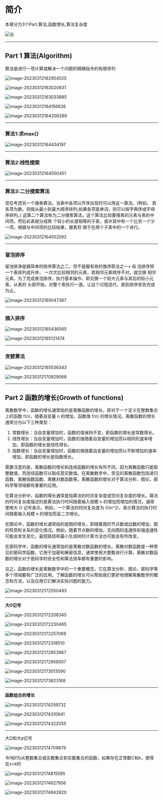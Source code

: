 # **简介**

本章分为3个Part,算法,函数增长,算法复杂度

![乐](https://shallowlone-1314146925.cos.ap-guangzhou.myqcloud.com/pic%E4%B9%90.gif)

---

## Part 1 **算法(Algorithm)**

算法是进行一项计算或解决一个问题的精确指令的有限序列

![image-20230312162954525](https://shallowlone-1314146925.cos.ap-guangzhou.myqcloud.com/picimage-20230312162954525.png)

![image-20230312163020831](https://shallowlone-1314146925.cos.ap-guangzhou.myqcloud.com/picimage-20230312163020831.png)

![image-20230312163033885](https://shallowlone-1314146925.cos.ap-guangzhou.myqcloud.com/picimage-20230312163033885.png)

![image-20230312164156626](https://shallowlone-1314146925.cos.ap-guangzhou.myqcloud.com/picimage-20230312164156626.png)

![image-20230312164208289](https://shallowlone-1314146925.cos.ap-guangzhou.myqcloud.com/picimage-20230312164208289.png)

---

### 算法1:求max{}

![image-20230312164434197](https://shallowlone-1314146925.cos.ap-guangzhou.myqcloud.com/picpicimage-20230312164434197.png)

---

### 算法2:线性搜索

![image-20230312164500451](https://shallowlone-1314146925.cos.ap-guangzhou.myqcloud.com/picimage-20230312164500451.png)

---

### 算法3:二分搜索算法

现在考虑另一个搜泰算法。当表中各项以开序出现时可以用这一算法。(例如， 若各项为数，则按从最小到最大顺序排列;如果各项是单词，则可以按字典序或宇母序排列。) 这第二个算法称为二分搜索算法。这个算法比较要搜素的元素与表的中间项。然后此表就分成两 个较小的长度相等的子表，或许其中有一个比另一个少一项。根据与中间项的比较结果，搜素将 限于在两个子表中的一个进行。

![image-20230312164552592](https://shallowlone-1314146925.cos.ap-guangzhou.myqcloud.com/picimage-20230312164552592.png)

---

### 冒泡排序

留池排净是跟简单的排序算法之二，但不是服有效的推序節法之一• 母 泡排序把一个表排列成升序， 一次次比较相邻的元素，若相邻元素顺序不对，就交换 相邻元素。为了完成冒泡排序，执行基本操作，即交换一个较大元素与其后的较小元素，从表的 头部开始，对整个表执行一道。让这个过程选代，直到排序宣告完成为止。

![image-20230312165047387](https://shallowlone-1314146925.cos.ap-guangzhou.myqcloud.com/picimage-20230312165047387.png)

---

### 插入排序

![image-20230312165436565](https://shallowlone-1314146925.cos.ap-guangzhou.myqcloud.com/picimage-20230312165436565.png)

![image-20230312165121474](https://shallowlone-1314146925.cos.ap-guangzhou.myqcloud.com/picimage-20230312165121474.png)

---

### 贪婪算法

![image-20230312165536343](https://shallowlone-1314146925.cos.ap-guangzhou.myqcloud.com/picimage-20230312165536343.png)

![image-20230312170929068](https://shallowlone-1314146925.cos.ap-guangzhou.myqcloud.com/picimage-20230312170929068.png)

---

## Part 2 函数的增长(Growth of functions)

离散数学中，函数的增长通常指的是离散函数的增长，即对于一个定义在整数集合上的函数 f(n)，随着自变量 n 的增加，函数值 f(n) 的增长情况。离散函数的增长通常分为以下三种类型：

1. 常数增长：当自变量增加时，函数的值保持不变，即函数的增长是常数增长。
2. 线性增长：当自变量增加时，函数的值随着自变量的增加而以相同的速率增加，即函数的增长是线性增长。
3. 指数增长：当自变量增加时，函数的值随着自变量的增加而以不断增加的速率增加，即函数的增长是指数增长。

需要注意的是，离散函数的增长和连续函数的增长有所不同，因为离散函数只能取整数值，而连续函数可以取任意实数值。在离散数学中，常见的离散函数包括递归函数、离散指数函数、离散对数函数等。离散函数的增长对于算法分析、图论、密码学等领域都有重要的应用。

在算法分析中，函数的增长通常是指算法的时间复杂度或空间复杂度的增长。算法的时间复杂度描述的是算法执行时间随着输入规模 n 的增加而增加的情况，通常使用大 O 记号表示。例如，一个算法的时间复杂度为 O(n^2)，表示算法的执行时间随着输入规模 n 的增加而呈二次增长。

在图论中，函数的增长通常指的是图的增长，即随着图的节点数或边数的增加，图的性质和关系的变化情况。例如，随着节点数的增加，无向图的连通性和强连通性可能会发生变化，最短路径和最小生成树的计算方法也可能会有所改变。

在密码学中，函数的增长通常指的是离散对数函数的增长。离散对数函数是一种常见的密码学函数，它用于加密和解密信息，通常使用大整数进行计算。离散对数函数的增长对于密码学的安全性和算法效率都有重要的影响。

总之，函数的增长是离散数学中的一个重要概念，它在算法分析、图论、密码学等多个领域都有广泛的应用。了解函数的增长可以帮助我们更好地理解离散数学的概念和方法，以及应用它们解决实际问题的能力。

![image-20230312172050493](https://shallowlone-1314146925.cos.ap-guangzhou.myqcloud.com/picimage-20230312172050493.png)

---

**大O记号**

![image-20230312172208345](https://shallowlone-1314146925.cos.ap-guangzhou.myqcloud.com/picimage-20230312172208345.png)

![image-20230312172230465](https://shallowlone-1314146925.cos.ap-guangzhou.myqcloud.com/picimage-20230312172230465.png)

![image-20230312172257069](https://shallowlone-1314146925.cos.ap-guangzhou.myqcloud.com/picimage-20230312172257069.png)

![image-20230312172318510](https://shallowlone-1314146925.cos.ap-guangzhou.myqcloud.com/picimage-20230312172318510.png)

![image-20230312172653967](https://shallowlone-1314146925.cos.ap-guangzhou.myqcloud.com/picimage-20230312172653967.png)

![image-20230312172958507](https://shallowlone-1314146925.cos.ap-guangzhou.myqcloud.com/picimage-20230312172958507.png)

![image-20230312173013590](https://shallowlone-1314146925.cos.ap-guangzhou.myqcloud.com/picimage-20230312173013590.png)

![image-20230312173823168](https://shallowlone-1314146925.cos.ap-guangzhou.myqcloud.com/picimage-20230312173823168.png)

---

**函数组合的增长**

![image-20230312174259732](https://shallowlone-1314146925.cos.ap-guangzhou.myqcloud.com/picimage-20230312174259732.png)

![image-20230312174310941](https://shallowlone-1314146925.cos.ap-guangzhou.myqcloud.com/picimage-20230312174310941.png)

![image-20230312174322055](https://shallowlone-1314146925.cos.ap-guangzhou.myqcloud.com/picimage-20230312174322055.png)

---

大Ω和大ø记号

![image-20230312174709879](https://shallowlone-1314146925.cos.ap-guangzhou.myqcloud.com/picimage-20230312174709879.png)

令f和f为从整数集合或实数集合到实数集合的函数，如果存在正常数C和k，使得在x>k时

![image-20230312174815595](https://shallowlone-1314146925.cos.ap-guangzhou.myqcloud.com/picimage-20230312174815595.png)

![image-20230312174827956](https://shallowlone-1314146925.cos.ap-guangzhou.myqcloud.com/picimage-20230312174827956.png)

![image-20230312174842820](https://shallowlone-1314146925.cos.ap-guangzhou.myqcloud.com/picimage-20230312174842820.png)
